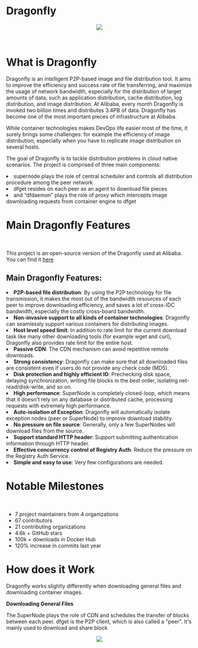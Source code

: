 # Dragonfly

<p align="center">
  <img src="https://repository-images.githubusercontent.com/309874357/c2b3ff80-a931-11eb-89b2-32c6ceed11cd" />
</p>

<br>

# What is Dragonfly

<p>
  Dragonfly is an intelligent P2P-based image and file distribution tool. It aims to improve the efficiency and success rate of file transferring, and maximize the usage of network bandwidth, especially for the distribution of larget amounts of data, such as application distribution, cache distribution, log distribution, and image distribution.
 At Alibaba, every month Dragonfly is invoked two billion times and distributes 3.4PB of data. Dragonfly has become one of the most important pieces of infrastructure at Alibaba.

  While container technologies makes DevOps life easier most of the time, it surely brings some challenges: for example the efficiency of image distribution, especially when you     have to replicate image distribution on several hosts.
  
  The goal of Dragonfly is to tackle distribution problems in cloud native scenarios.
  The project is comprised of three main components:
   <li> supernode plays the role of central scheduler and controls all distribution procedure among the peer network </li>
   <li> dfget resides on each peer as an agent to download file pieces </li>
   <li> and “dfdaemon” plays the role of proxy which intercepts image downloading requests from container engine to dfget </li>
</p>

# Main Dragonfly Features
<br>
<p> This project is an open-source version of the Dragonfly used at Alibaba. You can find it <a href="https://github.com/dragonflyoss/Dragonfly"> here </a> </p>

<h2> Main Dragonfly Features: </h2>
<p>
  <li><strong>P2P-based file distribution</strong>: By using the P2P technology for file transmission, it makes the most out of the bandwidth resources of each peer to improve downloading efficiency, and saves a lot of cross-IDC bandwidth, especially the costly cross-board bandwidth.</li>
  
  <li><strong>Non-invasive support to all kinds of container technologies</strong>: Dragonfly can seamlessly support various containers for distributing images.</li>
    
  <li><strong>Host level speed limit</strong>: In addition to rate limit for the current download task like many other downloading tools (for example wget and curl), Dragonfly also provides rate limit for the entire host.</li>

  <li><strong>Passive CDN</strong>: The CDN mechanism can avoid repetitive remote downloads.</li>

  <li><strong>Strong consistency</strong>: Dragonfly can make sure that all downloaded files are consistent even if users do not provide any check code (MD5).</li>

  <li><strong>Disk protection and highly efficient IO</strong>: Prechecking disk space, delaying synchronization, writing file blocks in the best order, isolating net-read/disk-write, and so on.</li>

  <li><strong>High performance</strong>: SuperNode is completely closed-loop, which means that it doesn't rely on any database or distributed cache, processing requests with extremely high performance.</li>

  <li><strong>Auto-isolation of Exception</strong>: Dragonfly will automatically isolate exception nodes (peer or SuperNode) to improve download stability.</li>

  <li><strong>No pressure on file source</strong>: Generally, only a few SuperNodes will download files from the source.</li>

  <li><strong>Support standard HTTP header</strong>: Support submitting authentication information through HTTP header.</li>

  <li><strong>Effective concurrency control of Registry Auth</strong>: Reduce the pressure on the Registry Auth Service.</li>

   <li><strong>Simple and easy to use</strong>: Very few configurations are needed.</li>
  
  </p>
  
 # Notable Milestones
 <br>
 <ul>
  <li>7 project maintainers from 4 organizations</li>
  <li>67 contributors</li>
  <li>21 contributing organizations</li>
  <li>4.6k + GitHub stars</li>
  <li>100k + downloads in Docker Hub</li>
  <li>120% increase in commits last year</li>
 </ul>
 
 # How does it Work
 
 <p> Dragonfly works slightly differently when downloading general files and downloading container images.</p>
 
 <strong> Downloading General Files </strong>
 
 <p> The SuperNode plays the role of CDN and schedules the transfer of blocks between each peer. dfget is the P2P client, which is also called a "peer". It's mainly used to download and share block </p>
 
 <p align="center">
  <img src="https://d7y.io/docs/en-us/img/dfget.png" />
</p>
